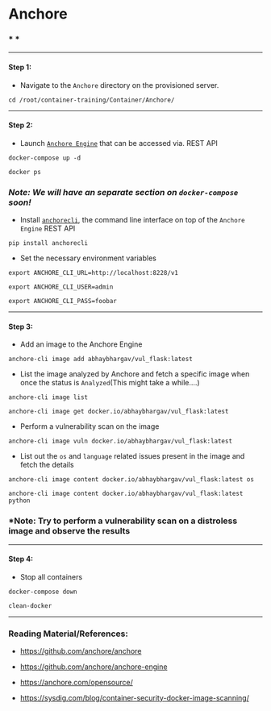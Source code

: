 # **Anchore**


### * *

-------

#### Step 1:

* Navigate to the `Anchore` directory on the provisioned server.

```commandline
cd /root/container-training/Container/Anchore/
```

-------

#### Step 2:

* Launch [`Anchore Engine`](https://github.com/anchore/anchore-engine) that can be accessed via. REST API

```commandline
docker-compose up -d

docker ps
```

### *Note: We will have an separate section on `docker-compose` soon!*

* Install [`anchorecli`](https://github.com/anchore/anchore-cli), the command line interface on top of the `Anchore Engine` REST API

```commandline
pip install anchorecli
```

* Set the necessary environment variables

```commandline
export ANCHORE_CLI_URL=http://localhost:8228/v1

export ANCHORE_CLI_USER=admin

export ANCHORE_CLI_PASS=foobar
```

-------

#### Step 3:

* Add an image to the Anchore Engine

```commandline
anchore-cli image add abhaybhargav/vul_flask:latest
```

* List the image analyzed by Anchore and fetch a specific image when once the status is `Analyzed`(This might take a while....)

```commandline
anchore-cli image list

anchore-cli image get docker.io/abhaybhargav/vul_flask:latest
```

* Perform a vulnerability scan on the image 

```commandline
anchore-cli image vuln docker.io/abhaybhargav/vul_flask:latest
```

* List out the `os` and `language` related issues present in the image and fetch the details

```commandline
anchore-cli image content docker.io/abhaybhargav/vul_flask:latest os

anchore-cli image content docker.io/abhaybhargav/vul_flask:latest python
```

### *Note: Try to perform a vulnerability scan on a distroless image and observe the results

-------

#### Step 4:

* Stop all containers

```commandline
docker-compose down

clean-docker
```

---------

### Reading Material/References:

* https://github.com/anchore/anchore

* https://github.com/anchore/anchore-engine

* https://anchore.com/opensource/

* https://sysdig.com/blog/container-security-docker-image-scanning/
